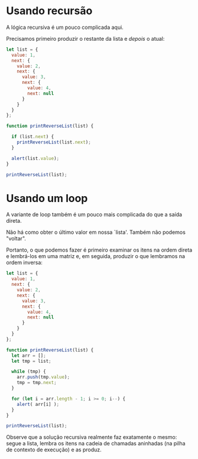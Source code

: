 # Usando recursão

A lógica recursiva é um pouco complicada aqui.

Precisamos primeiro produzir o restante da lista e *depois* o atual:

```js run
let list = {
  value: 1,
  next: {
    value: 2,
    next: {
      value: 3,
      next: {
        value: 4,
        next: null
      }
    }
  }
};

function printReverseList(list) {

  if (list.next) {
    printReverseList(list.next);
  }

  alert(list.value);
}

printReverseList(list);
```

# Usando um loop

A variante de loop também é um pouco mais complicada do que a saída direta.

Não há como obter o último valor em nossa `lista'. Também não podemos "voltar".

Portanto, o que podemos fazer é primeiro examinar os itens na ordem direta e lembrá-los em uma matriz e, em seguida, produzir o que lembramos na ordem inversa:

```js run
let list = {
  value: 1,
  next: {
    value: 2,
    next: {
      value: 3,
      next: {
        value: 4,
        next: null
      }
    }
  }
};

function printReverseList(list) {
  let arr = [];
  let tmp = list;

  while (tmp) {
    arr.push(tmp.value);
    tmp = tmp.next;
  }

  for (let i = arr.length - 1; i >= 0; i--) {
    alert( arr[i] );
  }
}

printReverseList(list);
```

Observe que a solução recursiva realmente faz exatamente o mesmo: segue a lista, lembra os itens na cadeia de chamadas aninhadas (na pilha de contexto de execução) e as produz.
